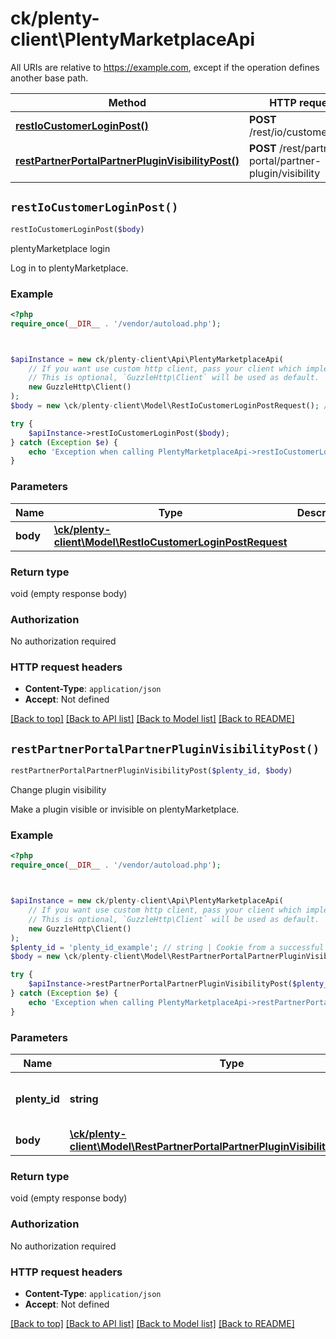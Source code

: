 # ck/plenty-client\PlentyMarketplaceApi

All URIs are relative to https://example.com, except if the operation defines another base path.

| Method | HTTP request | Description |
| ------------- | ------------- | ------------- |
| [**restIoCustomerLoginPost()**](PlentyMarketplaceApi.md#restIoCustomerLoginPost) | **POST** /rest/io/customer/login | plentyMarketplace login |
| [**restPartnerPortalPartnerPluginVisibilityPost()**](PlentyMarketplaceApi.md#restPartnerPortalPartnerPluginVisibilityPost) | **POST** /rest/partner-portal/partner-plugin/visibility | Change plugin visibility |


## `restIoCustomerLoginPost()`

```php
restIoCustomerLoginPost($body)
```

plentyMarketplace login

Log in to plentyMarketplace.

### Example

```php
<?php
require_once(__DIR__ . '/vendor/autoload.php');



$apiInstance = new ck/plenty-client\Api\PlentyMarketplaceApi(
    // If you want use custom http client, pass your client which implements `GuzzleHttp\ClientInterface`.
    // This is optional, `GuzzleHttp\Client` will be used as default.
    new GuzzleHttp\Client()
);
$body = new \ck/plenty-client\Model\RestIoCustomerLoginPostRequest(); // \ck/plenty-client\Model\RestIoCustomerLoginPostRequest

try {
    $apiInstance->restIoCustomerLoginPost($body);
} catch (Exception $e) {
    echo 'Exception when calling PlentyMarketplaceApi->restIoCustomerLoginPost: ', $e->getMessage(), PHP_EOL;
}
```

### Parameters

| Name | Type | Description  | Notes |
| ------------- | ------------- | ------------- | ------------- |
| **body** | [**\ck/plenty-client\Model\RestIoCustomerLoginPostRequest**](../Model/RestIoCustomerLoginPostRequest.md)|  | |

### Return type

void (empty response body)

### Authorization

No authorization required

### HTTP request headers

- **Content-Type**: `application/json`
- **Accept**: Not defined

[[Back to top]](#) [[Back to API list]](../../README.md#endpoints)
[[Back to Model list]](../../README.md#models)
[[Back to README]](../../README.md)

## `restPartnerPortalPartnerPluginVisibilityPost()`

```php
restPartnerPortalPartnerPluginVisibilityPost($plenty_id, $body)
```

Change plugin visibility

Make a plugin visible or invisible on plentyMarketplace.

### Example

```php
<?php
require_once(__DIR__ . '/vendor/autoload.php');



$apiInstance = new ck/plenty-client\Api\PlentyMarketplaceApi(
    // If you want use custom http client, pass your client which implements `GuzzleHttp\ClientInterface`.
    // This is optional, `GuzzleHttp\Client` will be used as default.
    new GuzzleHttp\Client()
);
$plenty_id = 'plenty_id_example'; // string | Cookie from a successful login.
$body = new \ck/plenty-client\Model\RestPartnerPortalPartnerPluginVisibilityPostRequest(); // \ck/plenty-client\Model\RestPartnerPortalPartnerPluginVisibilityPostRequest

try {
    $apiInstance->restPartnerPortalPartnerPluginVisibilityPost($plenty_id, $body);
} catch (Exception $e) {
    echo 'Exception when calling PlentyMarketplaceApi->restPartnerPortalPartnerPluginVisibilityPost: ', $e->getMessage(), PHP_EOL;
}
```

### Parameters

| Name | Type | Description  | Notes |
| ------------- | ------------- | ------------- | ------------- |
| **plenty_id** | **string**| Cookie from a successful login. | |
| **body** | [**\ck/plenty-client\Model\RestPartnerPortalPartnerPluginVisibilityPostRequest**](../Model/RestPartnerPortalPartnerPluginVisibilityPostRequest.md)|  | |

### Return type

void (empty response body)

### Authorization

No authorization required

### HTTP request headers

- **Content-Type**: `application/json`
- **Accept**: Not defined

[[Back to top]](#) [[Back to API list]](../../README.md#endpoints)
[[Back to Model list]](../../README.md#models)
[[Back to README]](../../README.md)
